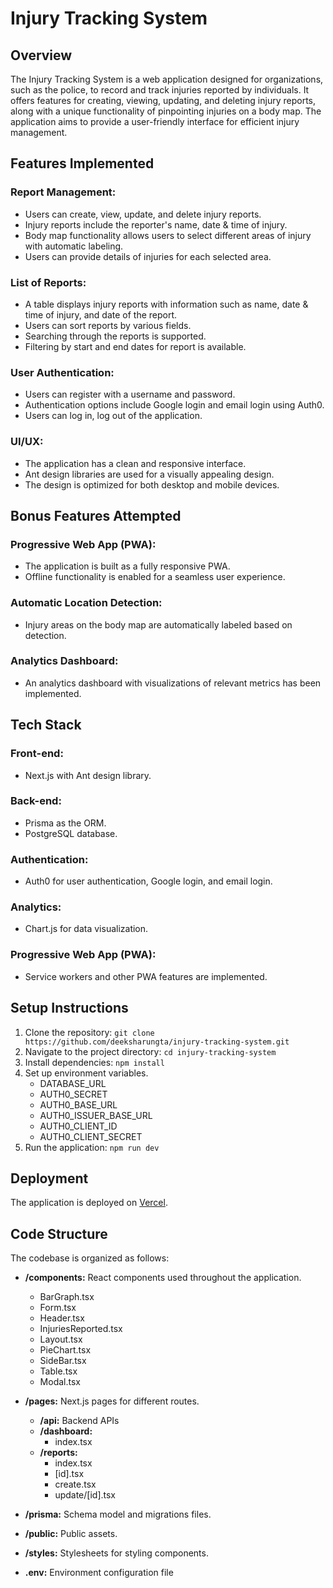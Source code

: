 # Injury Tracking System

## Overview

The Injury Tracking System is a web application designed for organizations, such as the police, to record and track injuries reported by individuals. It offers features for creating, viewing, updating, and deleting injury reports, along with a unique functionality of pinpointing injuries on a body map. The application aims to provide a user-friendly interface for efficient injury management.

## Features Implemented

### Report Management:

- Users can create, view, update, and delete injury reports.
- Injury reports include the reporter's name, date & time of injury.
- Body map functionality allows users to select different areas of injury with automatic labeling.
- Users can provide details of injuries for each selected area.

### List of Reports:

- A table displays injury reports with information such as name, date & time of injury, and date of the report.
- Users can sort reports by various fields.
- Searching through the reports is supported.
- Filtering by start and end dates for report is available.

### User Authentication:

- Users can register with a username and password.
- Authentication options include Google login and email login using Auth0.
- Users can log in, log out of the application.

### UI/UX:

- The application has a clean and responsive interface.
- Ant design libraries are used for a visually appealing design.
- The design is optimized for both desktop and mobile devices.

## Bonus Features Attempted

### Progressive Web App (PWA):

- The application is built as a fully responsive PWA.
- Offline functionality is enabled for a seamless user experience.

### Automatic Location Detection:

- Injury areas on the body map are automatically labeled based on detection.

### Analytics Dashboard:

- An analytics dashboard with visualizations of relevant metrics has been implemented.

## Tech Stack

### Front-end:

- Next.js with Ant design library.

### Back-end:

- Prisma as the ORM.
- PostgreSQL database.

### Authentication:

- Auth0 for user authentication, Google login, and email login.

### Analytics:

- Chart.js for data visualization.

### Progressive Web App (PWA):

- Service workers and other PWA features are implemented.

## Setup Instructions

1. Clone the repository: `git clone https://github.com/deeksharungta/injury-tracking-system.git`
2. Navigate to the project directory: `cd injury-tracking-system`
3. Install dependencies: `npm install`
4. Set up environment variables.
   - DATABASE_URL
   - AUTH0_SECRET
   - AUTH0_BASE_URL
   - AUTH0_ISSUER_BASE_URL
   - AUTH0_CLIENT_ID
   - AUTH0_CLIENT_SECRET
5. Run the application: `npm run dev`

## Deployment

The application is deployed on [Vercel](https://injury-tracking-system-two.vercel.app/).

## Code Structure

The codebase is organized as follows:

- **/components:** React components used throughout the application.

  - BarGraph.tsx
  - Form.tsx
  - Header.tsx
  - InjuriesReported.tsx
  - Layout.tsx
  - PieChart.tsx
  - SideBar.tsx
  - Table.tsx
  - Modal.tsx

- **/pages:** Next.js pages for different routes.

  - **/api:** Backend APIs
  - **/dashboard:**
    - index.tsx
  - **/reports:**
    - index.tsx
    - [id].tsx
    - create.tsx
    - update/[id].tsx

- **/prisma:** Schema model and migrations files.

- **/public:** Public assets.

- **/styles:** Stylesheets for styling components.

- **.env:** Environment configuration file
